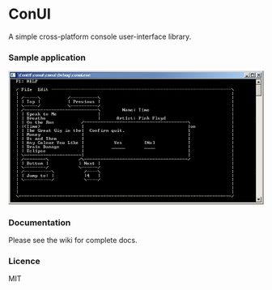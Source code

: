 # ConUI

A simple cross-platform console user-interface library.

### Sample application

![alt text][example]

### Documentation

Please see the wiki for complete docs.

### Licence

MIT


[//]: # (Reference Links)

  [example]: https://raw.githubusercontent.com/amalk/ConUI/master/example.png "Example interface"

